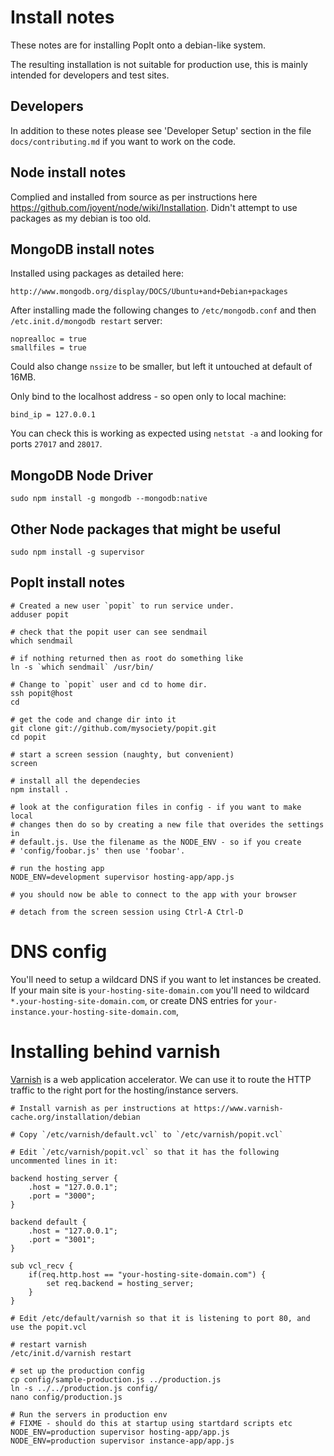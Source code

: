 # Install notes

These notes are for installing PopIt onto a debian-like system.

The resulting installation is not suitable for production use, this is mainly intended for developers and test sites.

## Developers

In addition to these notes please see 'Developer Setup' section in the file `docs/contributing.md` if you want to work on the code.

## Node install notes

Complied and installed from source as per instructions here https://github.com/joyent/node/wiki/Installation. Didn't attempt to use packages as my debian is too old.


## MongoDB install notes

Installed using packages as detailed here:

    http://www.mongodb.org/display/DOCS/Ubuntu+and+Debian+packages

After installing made the following changes to `/etc/mongodb.conf` and then `/etc.init.d/mongodb restart` server:

    noprealloc = true
    smallfiles = true

Could also change `nssize` to be smaller, but left it untouched at default of 16MB.

Only bind to the localhost address - so open only to local machine:

    bind_ip = 127.0.0.1

You can check this is working as expected using `netstat -a` and looking for ports `27017` and `28017`.

## MongoDB Node Driver

    sudo npm install -g mongodb --mongodb:native

## Other Node packages that might be useful

    sudo npm install -g supervisor

## PopIt install notes

    # Created a new user `popit` to run service under.
    adduser popit

    # check that the popit user can see sendmail
    which sendmail
    
    # if nothing returned then as root do something like
    ln -s `which sendmail` /usr/bin/

    # Change to `popit` user and cd to home dir.
    ssh popit@host
    cd

    # get the code and change dir into it
    git clone git://github.com/mysociety/popit.git
    cd popit
    
    # start a screen session (naughty, but convenient)
    screen
    
    # install all the dependecies
    npm install .
    
    # look at the configuration files in config - if you want to make local
    # changes then do so by creating a new file that overides the settings in
    # default.js. Use the filename as the NODE_ENV - so if you create
    # 'config/foobar.js' then use 'foobar'.
    
    # run the hosting app
    NODE_ENV=development supervisor hosting-app/app.js
    
    # you should now be able to connect to the app with your browser
    
    # detach from the screen session using Ctrl-A Ctrl-D

# DNS config

You'll need to setup a wildcard DNS if you want to let instances be created. If
your main site is `your-hosting-site-domain.com` you'll need to wildcard
`*.your-hosting-site-domain.com`, or create DNS entries for
`your-instance.your-hosting-site-domain.com`,

# Installing behind varnish

[Varnish](https://www.varnish-cache.org/) is a web application accelerator. We can use it to route the HTTP traffic to the right port for the hosting/instance servers.

    # Install varnish as per instructions at https://www.varnish-cache.org/installation/debian

    # Copy `/etc/varnish/default.vcl` to `/etc/varnish/popit.vcl`
    
    # Edit `/etc/varnish/popit.vcl` so that it has the following uncommented lines in it:
    
    backend hosting_server {
        .host = "127.0.0.1";
        .port = "3000";
    }

    backend default {
        .host = "127.0.0.1";
        .port = "3001";
    }

    sub vcl_recv {
        if(req.http.host == "your-hosting-site-domain.com") {
            set req.backend = hosting_server;
        }
    }
    
    # Edit /etc/default/varnish so that it is listening to port 80, and use the popit.vcl
    
    # restart varnish
    /etc/init.d/varnish restart
    
    # set up the production config
    cp config/sample-production.js ../production.js
    ln -s ../../production.js config/
    nano config/production.js
    
    # Run the servers in production env
    # FIXME - should do this at startup using startdard scripts etc
    NODE_ENV=production supervisor hosting-app/app.js
    NODE_ENV=production supervisor instance-app/app.js
    